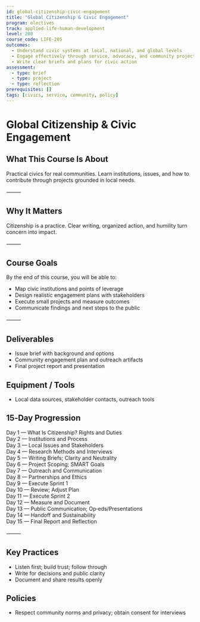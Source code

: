 ```yaml
---
id: global-citizenship-civic-engagement
title: "Global Citizenship & Civic Engagement"
program: electives
track: applied-life-human-development
level: 200
course_code: LIFE-205
outcomes:
  - Understand civic systems at local, national, and global levels
  - Engage effectively through service, advocacy, and community projects
  - Write clear briefs and plans for civic action
assessment:
  - type: brief
  - type: project
  - type: reflection
prerequisites: []
tags: [civics, service, community, policy]
---
```


# Global Citizenship & Civic Engagement

## What This Course Is About
Practical civics for real communities. Learn institutions, issues, and how to contribute through projects grounded in local needs.

⸻

## Why It Matters
Citizenship is a practice. Clear writing, organized action, and humility turn concern into impact.

⸻

## Course Goals
By the end of this course, you will be able to:
- Map civic institutions and points of leverage
- Design realistic engagement plans with stakeholders
- Execute small projects and measure outcomes
- Communicate findings and next steps to the public

⸻

## Deliverables
- Issue brief with background and options
- Community engagement plan and outreach artifacts
- Final project report and presentation

## Equipment / Tools
- Local data sources, stakeholder contacts, outreach tools

## 15‑Day Progression
Day 1 — What Is Citizenship? Rights and Duties  
Day 2 — Institutions and Process  
Day 3 — Local Issues and Stakeholders  
Day 4 — Research Methods and Interviews  
Day 5 — Writing Briefs; Clarity and Neutrality  
Day 6 — Project Scoping; SMART Goals  
Day 7 — Outreach and Communication  
Day 8 — Partnerships and Ethics  
Day 9 — Execute Sprint 1  
Day 10 — Review; Adjust Plan  
Day 11 — Execute Sprint 2  
Day 12 — Measure and Document  
Day 13 — Public Communication; Op‑eds/Presentations  
Day 14 — Handoff and Sustainability  
Day 15 — Final Report and Reflection  

⸻

## Key Practices
- Listen first; build trust; follow through
- Write for decisions and public clarity
- Document and share results openly

## Policies
- Respect community norms and privacy; obtain consent for interviews

